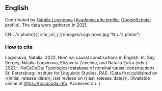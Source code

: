 ## English

Contributed by [Natalia Logvinova](https://iling.spb.ru/people/logvinova.html.ru) ([Academia.edu profile](https://independent.academia.edu/NLogvinova), [GoogleScholar profile](https://scholar.google.com/citations?user=5gh5RK8AAAAJ&hl=de)). The data were gathered in 2021.

![N.L.'s photo]({{ site_url_j }}/images/Logvinova.jpg "N.L.'s photo")


### How to cite

Logvinova, Natalia. 2022. Nominal causal constructions in English. In: Say, Sergey, Natalia Logvinova,
Elizaveta Zabelina, and Natalia Zaika (eds.). 2022–. NoCaCoDa: Typological database of nominal causal constructions.
St. Petersburg: Institute for Linguistic Studies, RAS. (Data first published on {{initial_release_date}};
last revised on {{last_release_date}}). (Available online at https://nocacoda.info. Accessed on <span class="today-span"></span>.)
